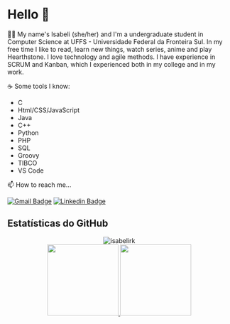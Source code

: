 # Hello 👋

:woman_student: My name's Isabeli (she/her) and I'm a undergraduate student in Computer Science at UFFS - Universidade Federal da Fronteira Sul. In my free time I like to read, learn new things, watch series, anime and play Hearthstone. I love technology and agile methods. I have experience in SCRUM and Kanban, which I experienced both in my college and in my work.

☕ Some tools I know:

   - C
   - Html/CSS/JavaScript
   - Java
   - C++
   - Python
   - PHP
   - SQL
   - Groovy
   - TIBCO
   - VS Code

📫 How to reach me...

[![Gmail Badge](https://img.shields.io/badge/-Gmail-c14438?style=flat-square&logo=Gmail&logoColor=white&link=mailto:isabelireik2@gmail.com)](mailto:isabelireik2@gmail.com)
[![Linkedin Badge](https://img.shields.io/badge/-LinkedIn-blue?style=flat-square&logo=Linkedin&logoColor=white&link=https://www.linkedin.com/in/isabeli-reik-872981162//)](https://www.linkedin.com/in/isabelireik/)
   
## Estatísticas do GitHub
<div align="center">
<img align="center" src="https://github-readme-streak-stats.herokuapp.com/?user=isabelirk&theme=dracula" alt="isabelirk" />
</div>
<div align="center">
  <a href="https://github.com/isabelirk">
  <img height="160em" src="https://github-readme-stats.vercel.app/api?username=isabelirk&show_icons=true&theme=dracula&include_all_commits=true&count_private=true."/>
  <img height="160em" src="https://github-readme-stats.vercel.app/api/top-langs/username=isabelirk&layout=compact&langs_count=7&theme=dracula&include_all_commits=true&count_private=true."/>
</div>
